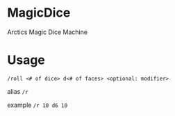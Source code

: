 # MagicDice
Arctics Magic Dice Machine

# Usage
`/roll <# of dice> d<# of faces> <optional: modifier>`

alias
`/r`

example
`/r 10 d6 10`
